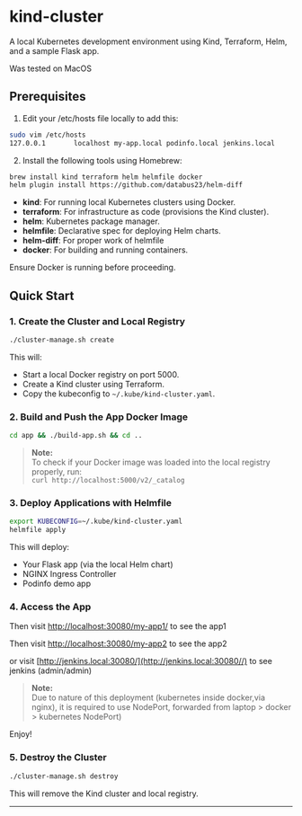 # kind-cluster

A local Kubernetes development environment using Kind, Terraform, Helm, and a sample Flask app.

Was tested on MacOS

## Prerequisites
1. Edit your /etc/hosts file locally to add this:

```sh
sudo vim /etc/hosts
127.0.0.1       localhost my-app.local podinfo.local jenkins.local
```


2. Install the following tools using Homebrew:

```sh
brew install kind terraform helm helmfile docker
helm plugin install https://github.com/databus23/helm-diff
```

- **kind**: For running local Kubernetes clusters using Docker.
- **terraform**: For infrastructure as code (provisions the Kind cluster).
- **helm**: Kubernetes package manager.
- **helmfile**: Declarative spec for deploying Helm charts.
- **helm-diff**: For proper work of helmfile
- **docker**: For building and running containers.

Ensure Docker is running before proceeding.

## Quick Start


### 1. Create the Cluster and Local Registry

```sh
./cluster-manage.sh create
```

This will:
- Start a local Docker registry on port 5000.
- Create a Kind cluster using Terraform.
- Copy the kubeconfig to `~/.kube/kind-cluster.yaml`.

### 2. Build and Push the App Docker Image

```sh
cd app && ./build-app.sh && cd ..
```

> **Note:**  
To check if your Docker image was loaded into the local registry properly, run: \
`curl http://localhost:5000/v2/_catalog`


### 3. Deploy Applications with Helmfile

```sh
export KUBECONFIG=~/.kube/kind-cluster.yaml
helmfile apply
```

This will deploy:
- Your Flask app (via the local Helm chart)
- NGINX Ingress Controller
- Podinfo demo app

### 4. Access the App

Then visit [http://localhost:30080/my-app1/](http://localhost:30080/my-app1) to see the app1

Then visit [http://localhost:30080/my-app2](http://localhost:30080/my-app2) to see the app2


or visit [http://jenkins.local:30080/](http://jenkins.local:30080//) to see jenkins (admin/admin)

> **Note:**  
Due to nature of this deployment (kubernetes inside docker,via nginx), it is required to use NodePort, forwarded from laptop > docker > kubernetes NodePort)


Enjoy!

### 5. Destroy the Cluster

```sh
./cluster-manage.sh destroy
```

This will remove the Kind cluster and local registry.

---